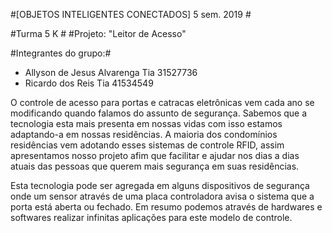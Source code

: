 #[OBJETOS INTELIGENTES CONECTADOS] 5 sem. 2019 #

#Turma 5 K #
#Projeto: "Leitor de Acesso"

#Integrantes do grupo:#

* Allyson de Jesus Alvarenga Tia 31527736
* Ricardo dos Reis           Tia 41534549

O controle de acesso para portas e catracas eletrônicas vem cada ano se modificando quando falamos do assunto de segurança.  Sabemos que a tecnologia esta mais presenta em nossas vidas com isso estamos adaptando-a em nossas residências. A maioria dos condomínios residências vem adotando esses sistemas de controle RFID, assim apresentamos nosso projeto afim que facilitar e ajudar nos dias a dias atuais das pessoas que querem mais segurança em suas residências. 

Esta tecnologia pode ser agregada em alguns dispositivos de segurança onde um sensor através de uma placa controladora avisa o sistema que a porta está aberta ou fechado. Em resumo podemos através de hardwares e softwares realizar infinitas aplicações para este modelo de controle.



